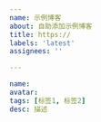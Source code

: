```yaml
---
name: 示例博客
about: 自助添加示例博客
title: https://
labels: 'latest'
assignees: ''

---
```

```yaml
name:
avatar:
tags: [标签1, 标签2]
desc: 描述
```
